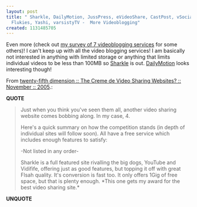 ```yaml
---
layout: post
title: " Sharkle, DailyMotion, JussPress, eVideoShare, CastPost, vSocial, Vobbo, vMix,
  Flukies, Yashi, varsistyTV -  More Videoblogging"
created: 1131485705
---
```

<p>Even more (check out <a href="http://www.rolandtanglao.com/archives/2005/11/06/flickr_of_video_doesnt_exist_my_video_upload_experience">my survey of 7 videoblogging services</a> for some others)! I can't keep up with all the video blogging services! I am basically not interested in anything with limited storage or anything that limits individual videos to be less than 100MB so <a href="http://www.sharkle.com/">Sharkle</a> is out. <a href="http://www.dailymotion.com/">DailyMotion</a> looks interesting though!
</p><p>From <a href="http://25thdimension.blogsome.com/2005/11/01/the-creme-de-video-sharing-websites/">twenty-fifth dimension :: The Creme de Video Sharing Websites? :: November :: 2005</a>.:</p>
<p><b>QUOTE</b></p><blockquote><p>Just when you think you've seen them all, another video sharing website comes bobbing along. In my case, 4.</p>

<p>Here's a quick summary on how the competition stands (in depth of individual sites will follow soon). All have a free service which includes enough features to satisfy:</p>

<p>-Not listed in any order-
</p>
      <p>Sharkle is a full featured site rivalling the big dogs, YouTube and Vidifife, offering just as good features, but topping it off with great Flsah quality. It's conversion is fast too. It only offers 1Gig of free space, but that is plenty enough. *This one gets my award for the best video sharing site.*</p></blockquote><p><b>UNQUOTE</b></p>



